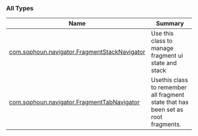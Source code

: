 

### All Types

| Name | Summary |
|---|---|
| [com.sophoun.navigator.FragmentStackNavigator](../com.sophoun.navigator/-fragment-stack-navigator/index.md) | Use this class to manage fragment ui state and stack |
| [com.sophoun.navigator.FragmentTabNavigator](../com.sophoun.navigator/-fragment-tab-navigator/index.md) | Use​this class to remember all fragment state that has been set as root fragments. |
